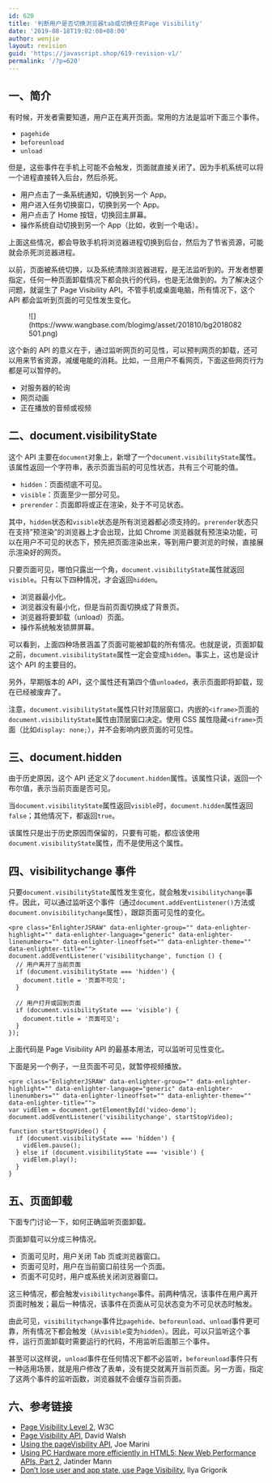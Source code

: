 ```yaml
---
id: 620
title: '判断用户是否切换浏览器tab或切换任务Page Visibility'
date: '2019-08-18T19:02:08+08:00'
author: wenjie
layout: revision
guid: 'https://javascript.shop/619-revision-v1/'
permalink: '/?p=620'
---
```


## 一、简介

有时候，开发者需要知道，用户正在离开页面。常用的方法是监听下面三个事件。

- `pagehide`
- `beforeunload`
- `unload`

但是，这些事件在手机上可能不会触发，页面就直接关闭了。因为手机系统可以将一个进程直接转入后台，然后杀死。

- 用户点击了一条系统通知，切换到另一个 App。
- 用户进入任务切换窗口，切换到另一个 App。
- 用户点击了 Home 按钮，切换回主屏幕。
- 操作系统自动切换到另一个 App（比如，收到一个电话）。

上面这些情况，都会导致手机将浏览器进程切换到后台，然后为了节省资源，可能就会杀死浏览器进程。

以前，页面被系统切换，以及系统清除浏览器进程，是无法监听到的。开发者想要指定，任何一种页面卸载情况下都会执行的代码，也是无法做到的。为了解决这个问题，就诞生了 Page Visibility API。不管手机或桌面电脑，所有情况下，这个 API 都会监听到页面的可见性发生变化。

<figure class="wp-block-image">![](https://www.wangbase.com/blogimg/asset/201810/bg2018082501.png)</figure>这个新的 API 的意义在于，通过监听网页的可见性，可以预判网页的卸载，还可以用来节省资源，减缓电能的消耗。比如，一旦用户不看网页，下面这些网页行为都是可以暂停的。

- 对服务器的轮询
- 网页动画
- 正在播放的音频或视频

## 二、document.visibilityState

这个 API 主要在`document`对象上，新增了一个`document.visibilityState`属性。该属性返回一个字符串，表示页面当前的可见性状态，共有三个可能的值。

- `hidden`：页面彻底不可见。
- `visible`：页面至少一部分可见。
- `prerender`：页面即将或正在渲染，处于不可见状态。

其中，`hidden`状态和`visible`状态是所有浏览器都必须支持的。`prerender`状态只在支持”预渲染”的浏览器上才会出现，比如 Chrome 浏览器就有预渲染功能，可以在用户不可见的状态下，预先把页面渲染出来，等到用户要浏览的时候，直接展示渲染好的网页。

只要页面可见，哪怕只露出一个角，`document.visibilityState`属性就返回`visible`。只有以下四种情况，才会返回`hidden`。

- 浏览器最小化。
- 浏览器没有最小化，但是当前页面切换成了背景页。
- 浏览器将要卸载（unload）页面。
- 操作系统触发锁屏屏幕。

可以看到，上面四种场景涵盖了页面可能被卸载的所有情况。也就是说，页面卸载之前，`document.visibilityState`属性一定会变成`hidden`。事实上，这也是设计这个 API 的主要目的。

另外，早期版本的 API，这个属性还有第四个值`unloaded`，表示页面即将卸载，现在已经被废弃了。

注意，`document.visibilityState`属性只针对顶层窗口，内嵌的`<iframe>`页面的`document.visibilityState`属性由顶层窗口决定。使用 CSS 属性隐藏`<iframe>`页面（比如`display: none;`），并不会影响内嵌页面的可见性。

## 三、document.hidden

由于历史原因，这个 API 还定义了`document.hidden`属性。该属性只读，返回一个布尔值，表示当前页面是否可见。

当`document.visibilityState`属性返回`visible`时，`document.hidden`属性返回`false`；其他情况下，都返回`true`。

该属性只是出于历史原因而保留的，只要有可能，都应该使用`document.visibilityState`属性，而不是使用这个属性。

## 四、visibilitychange 事件

只要`document.visibilityState`属性发生变化，就会触发`visibilitychange`事件。因此，可以通过监听这个事件（通过`document.addEventListener()`方法或`document.onvisibilitychange`属性），跟踪页面可见性的变化。

```
<pre class="EnlighterJSRAW" data-enlighter-group="" data-enlighter-highlight="" data-enlighter-language="generic" data-enlighter-linenumbers="" data-enlighter-lineoffset="" data-enlighter-theme="" data-enlighter-title="">
document.addEventListener('visibilitychange', function () {
  // 用户离开了当前页面
  if (document.visibilityState === 'hidden') {
    document.title = '页面不可见';
  }

  // 用户打开或回到页面
  if (document.visibilityState === 'visible') {
    document.title = '页面可见';
  }
});
```

上面代码是 Page Visibility API 的最基本用法，可以监听可见性变化。

下面是另一个例子，一旦页面不可见，就暂停视频播放。

```
<pre class="EnlighterJSRAW" data-enlighter-group="" data-enlighter-highlight="" data-enlighter-language="generic" data-enlighter-linenumbers="" data-enlighter-lineoffset="" data-enlighter-theme="" data-enlighter-title="">
var vidElem = document.getElementById('video-demo');
document.addEventListener('visibilitychange', startStopVideo);

function startStopVideo() {
  if (document.visibilityState === 'hidden') {
    vidElem.pause();
  } else if (document.visibilityState === 'visible') {
    vidElem.play();
  }
}
```

## 五、页面卸载

下面专门讨论一下，如何正确监听页面卸载。

页面卸载可以分成三种情况。

- 页面可见时，用户关闭 Tab 页或浏览器窗口。
- 页面可见时，用户在当前窗口前往另一个页面。
- 页面不可见时，用户或系统关闭浏览器窗口。

这三种情况，都会触发`visibilitychange`事件。前两种情况，该事件在用户离开页面时触发；最后一种情况，该事件在页面从可见状态变为不可见状态时触发。

由此可见，`visibilitychange`事件比`pagehide`、`beforeunload`、`unload`事件更可靠，所有情况下都会触发（从`visible`变为`hidden`）。因此，可以只监听这个事件，运行页面卸载时需要运行的代码，不用监听后面那三个事件。

甚至可以这样说，`unload`事件在任何情况下都不必监听，`beforeunload`事件只有一种适用场景，就是用户修改了表单，没有提交就离开当前页面。另一方面，指定了这两个事件的监听函数，浏览器就不会缓存当前页面。

## 六、参考链接

- [Page Visibility Level 2](https://w3c.github.io/page-visibility/), W3C
- [Page Visibility API](http://davidwalsh.name/page-visibility), David Walsh
- [Using the pageVisbility API](http://www.html5rocks.com/en/tutorials/pagevisibility/intro/), Joe Marini
- [Using PC Hardware more efficiently in HTML5: New Web Performance APIs, Part 2](http://blogs.msdn.com/b/ie/archive/2011/07/08/using-pc-hardware-more-efficiently-in-html5-new-web-performance-apis-part-2.aspx), Jatinder Mann
- [Don’t lose user and app state, use Page Visibility](https://www.igvita.com/2015/11/20/dont-lose-user-and-app-state-use-page-visibility/), Ilya Grigorik